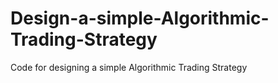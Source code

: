 # Design-a-simple-Algorithmic-Trading-Strategy
Code for designing a simple Algorithmic Trading Strategy
